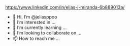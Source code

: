 https://www.linkedin.com/in/elias-j-miranda-6b889013a/
- 👋 Hi, I’m @jeliasppoo
- 👀 I’m interested in ...
- 🌱 I’m currently learning ...
- 💞️ I’m looking to collaborate on ...
- 📫 How to reach me ...

<!---
jeliasppoo/jeliasppoo is a ✨ special ✨ repository because its `README.md` (this file) appears on your GitHub profile.
You can click the Preview link to take a look at your changes.
--->
